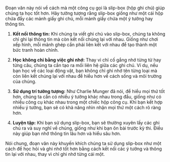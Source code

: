 
Đoạn văn này nói về cách mà một công cụ gọi là slip-box (hộp ghi chú) giúp chúng ta học tốt hơn. Hãy tưởng tượng rằng slip-box giống như một cái hộp chứa đầy các mảnh giấy ghi chú, mỗi mảnh giấy chứa một ý tưởng hay thông tin.

1. **Kết nối thông tin:** Khi chúng ta viết ghi chú vào slip-box, chúng ta không chỉ ghi lại thông tin mà còn kết nối chúng lại với nhau. Giống như chơi xếp hình, mỗi mảnh ghép cần phải liên kết với nhau để tạo thành một bức tranh hoàn chỉnh.
    
2. **Học không chỉ bằng việc ghi nhớ:** Thay vì chỉ cố gắng nhớ từng từ hay từng câu, chúng ta cần tạo ra mối liên hệ giữa các ghi chú. Ví dụ, nếu bạn học về các loại động vật, bạn không chỉ ghi nhớ tên từng loại mà còn liên kết chúng lại với nhau để hiểu hơn về cách sống và môi trường của chúng.
    
3. **Sử dụng trí tưởng tượng:** Như Charlie Munger đã nói, để hiểu mọi thứ tốt hơn, chúng ta cần có nhiều ý tưởng khác nhau trong đầu, giống như có nhiều công cụ khác nhau trong một chiếc hộp công cụ. Khi bạn kết hợp nhiều ý tưởng, bạn sẽ có khả năng nhìn nhận mọi thứ một cách rõ ràng hơn.
    
4. **Luyện tập:** Khi bạn sử dụng slip-box, bạn sẽ thường xuyên lấy các ghi chú ra và suy nghĩ về chúng, giống như khi bạn ôn bài trước kỳ thi. Điều này giúp bạn nhớ thông tin lâu hơn và hiểu sâu hơn.
    

Nói chung, đoạn văn này khuyến khích chúng ta sử dụng slip-box như một cách để học hỏi và ghi nhớ tốt hơn bằng cách kết nối các ý tưởng và thông tin lại với nhau, thay vì chỉ ghi nhớ từng cái một.